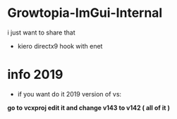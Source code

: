 # Growtopia-ImGui-Internal
i just want to share that

- kiero directx9 hook with enet

# info 2019
- if you want do it 2019 version of vs:

**go to vcxproj edit it and change v143 to v142 ( all of it )**
